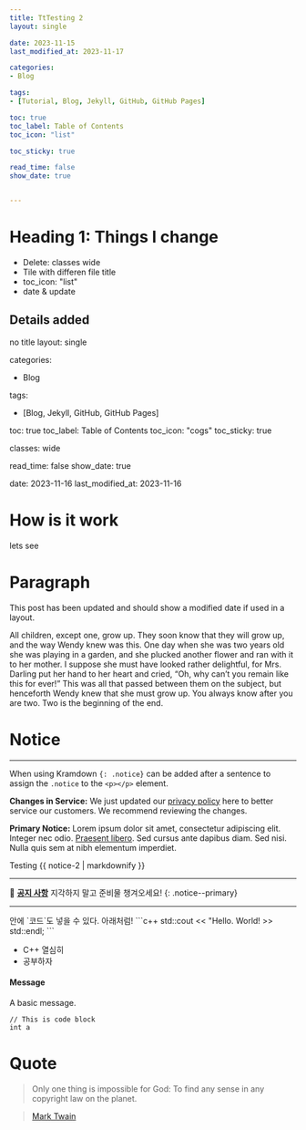 ```yaml
---
title: TtTesting 2
layout: single

date: 2023-11-15
last_modified_at: 2023-11-17

categories:
- Blog

tags: 
- [Tutorial, Blog, Jekyll, GitHub, GitHub Pages]

toc: true
toc_label: Table of Contents
toc_icon: "list"

toc_sticky: true

read_time: false
show_date: true


---
```


# Heading 1: Things I change
* Delete: classes wide
* Tile with differen file title
* toc_icon: "list"
* date & update



<i class="fas fa-tools"></i>

## Details added

no title
layout: single

categories:
- Blog

tags: 
- [Blog, Jekyll, GitHub, GitHub Pages]

toc: true
toc_label: Table of Contents
toc_icon: "cogs"
toc_sticky: true

classes: wide

read_time: false
show_date: true

date: 2023-11-16
last_modified_at: 2023-11-16

# How is it work
lets see

# Paragraph
This post has been updated and should show a modified date if used in a layout.

All children, except one, grow up. They soon know that they will grow up, and the way Wendy knew was this. One day when she was two years old she was playing in a garden, and she plucked another flower and ran with it to her mother. I suppose she must have looked rather delightful, for Mrs. Darling put her hand to her heart and cried, “Oh, why can’t you remain like this for ever!” This was all that passed between them on the subject, but henceforth Wendy knew that she must grow up. You always know after you are two. Two is the beginning of the end.

# Notice
---
When using Kramdown `{: .notice}` can be added after a sentence to assign the `.notice` to the `<p></p>` element.

**Changes in Service:** We just updated our [privacy policy](https://mmistakes.github.io/minimal-mistakes/post%20formats/post-notice/#) here to better service our customers. We recommend reviewing the changes.

**Primary Notice:** Lorem ipsum dolor sit amet, consectetur adipiscing elit. Integer nec odio. [Praesent libero](https://mmistakes.github.io/minimal-mistakes/post%20formats/post-notice/#). Sed cursus ante dapibus diam. Sed nisi. Nulla quis sem at nibh elementum imperdiet.


<div class="notice">Testing
{{ notice-2 | markdownify }}
</div>

---

🌝 **<u>공지 사항</u>** 지각하지 말고 준비물 챙겨오세요!
{: .notice--primary} 

---

<div class="notice--primary" markdown="1">
안에 `코드`도 넣을 수 있다. 아래처럼!
    ```c++
std::cout << "Hello. World! >> std::endl;
    ``` 

- C++ 열심히
- 공부하자
</div>


<div class="notice">
  <h4>Message</h4>
  <p>A basic message.</p>
</div>


```
// This is code block
int a 
```


# Quote
> Only one thing is impossible for God: To find any sense in any copyright law on the planet.

> [Mark Twain](http://www.brainyquote.com/quotes/quotes/m/marktwain163473.html)



<!-- 
* post file name has to be 
yyyy-mm-dd-title.md 
(ex): 2024-01-01-my-posting-title.md

in post file name make sure [no space , no Upper case]
-->

<!-- Must add Features
* post file with correct format
* title & layout
-->

<!-- 
**title** : 포스트의 제목을 큰 따옴표로 적어 준다. 이 title을 적어주지 않으면 .md 파일 이름으로 적어주었던 title 부분이 제목으로 업로드 된다.  

**excerpt** : 포스트 목록에서 보여지는 블로그 소개 글로 들어가는 것 같다.

**ategories** : 이 포스트의 카테고리는 `Blog`로 정했다.  

**tags** : 태그와 카테고리의 차이점은 카테고리는 sub url이 붙는 페이지가 있지만 태그는 없다는 것이다. 카테고리 보다 좀 더 세부적. [] 대괄호 안에서 , 콤마로 구분해주어 여러개의 태그를 이 포스트에 지정해 주었다.  

**toc** : Table of Contents. 포스트의 헤더들만 보여주는 목차를 사용할 것인지의 여부. ture 로 해주면 포스트의 목차가 보이게 된다.

**toc_sticky** : true로 해주면 목차가 스크롤을 따라 움직이게 된다! 스크롤을 내리면 목차도 따라 내려오게 됨. 이 밖에도 이 포스트의 toc_icon, toc_label 도 설정할 수 있다. 나는 따로 디폴트 설정을 바꿨기 때문에 추후 이에 대한 포스트를 올릴 것!

**date** : 글을 처음 작성한 날짜. yyyy-mm-dd 형식으로 작성했다.

**last_modified_at** : 이 글을 수정한 날짜.

https://ansohxxn.github.io/blog/posting/
-->
